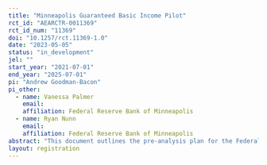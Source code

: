 ```yaml
---
title: "Minneapolis Guaranteed Basic Income Pilot"
rct_id: "AEARCTR-0011369"
rct_id_num: "11369"
doi: "10.1257/rct.11369-1.0"
date: "2023-05-05"
status: "in_development"
jel: ""
start_year: "2021-07-01"
end_year: "2025-07-01"
pi: "Andrew Goodman-Bacon"
pi_other:
  - name: Vanessa Palmer
    email: 
    affiliation: Federal Reserve Bank of Minneapolis
  - name: Ryan Nunn
    email: 
    affiliation: Federal Reserve Bank of Minneapolis
abstract: "This document outlines the pre-analysis plan for the Federal Reserve Bank of Minneapolis’ analysis of the City of Minneapolis’ Guaranteed Basic Income (GBI) Pilot. The study contains 530 households drawn from 9 ZIP codes in Minneapolis. Treated households receive $500 per month for 24 months. Control households receive $150 for completing surveys at 6 months, 12 months, and 24 months. Participants were randomly assigned to treatment within 8 strata defined by poverty, presence of children, and two ZIP code groups. Early enrollment data showed significant differential attrition. The plan addresses biases from selective attrition by (a) conditioning on age, baseline income, and education (b) controlling for the baseline outcome variable and (c) estimating treatment/control contrasts for the change in outcomes (difference-in-differences)."
layout: registration
---
```


